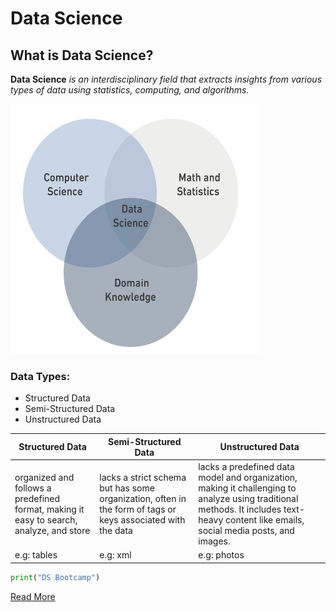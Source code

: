 

# Data Science 
## What is Data Science?
**Data Science** *is an interdisciplinary field that extracts insights from various types of data using statistics, computing, and algorithms.*


<img src="DS.png" alt="Data Science" width=400 height=400/>

### Data Types:
- Structured Data
- Semi-Structured Data
- Unstructured Data



| Structured Data| Semi-Structured Data| Unstructured Data |
| ----------- | ----------- |  ----------- |
| organized and follows a predefined format, making it easy to search, analyze, and store| lacks a strict schema but has some organization, often in the form of tags or keys associated with the data| lacks a predefined data model and organization, making it challenging to analyze using traditional methods. It includes text-heavy content like emails, social media posts, and images.|
| e.g: tables| e.g: xml|  e.g: photos|
```python 
print("DS Bootcamp")
```
[Read More](https://en.wikipedia.org/wiki/Data_science)


